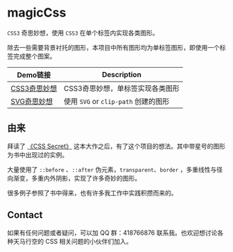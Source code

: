 # magicCss 

`CSS3` 奇思妙想，使用 `CSS3` 在单个标签内实现各类图形。

除去一些需要背景衬托的图形，本项目中所有图形均为单标签图形，即使用一个标签完成整个图案。

| Demo链接 | Description |
| ------| ------ | 
| [CSS3奇思妙想](https://chokcoco.github.io/magicCss/html/index.html) | CSS3奇思妙想，单标签实现各类图形 |
| [SVG奇思妙想](https://chokcoco.github.io/demo/svg/html/index.html)  | 使用 `SVG` or `clip-path` 创建的图形 | 

## 由来

拜读了 [《CSS Secret》](https://github.com/cssmagic/CSS-Secrets) 这本大作之后，有了这个项目的想法。其中带星号的图形为书中出现过的实例。

大量使用了 `::before` 、`::after` 伪元素，`transparent`、`border` ，多重线性与径向渐变，多重内外阴影，实现了许多奇妙的图形。

很多例子参照了书中得来，也有许多我工作中实践积攒而来的。


## Contact

如果有任何问题或者疑问，可以加 QQ 群：418766876 联系我。也欢迎想讨论各种天马行空的 CSS 相关问题的小伙伴们加入。
